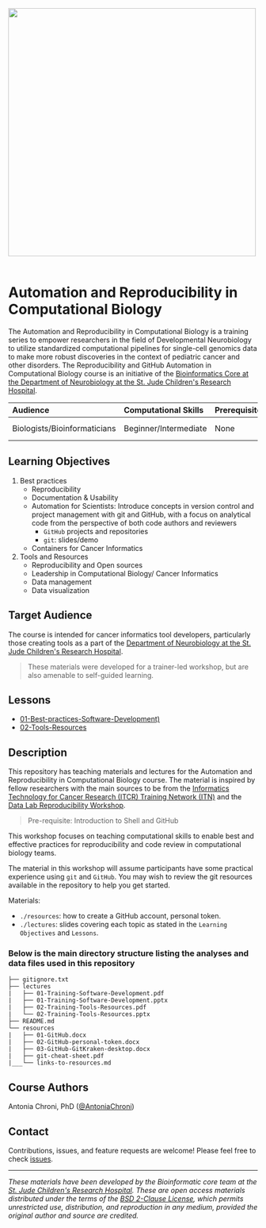 <p>
<br/><br/>
<img src="https://github.com/stjudeDNBBinfCore/Trainings/figures/img/DNB-BINF-Core-logo.png"  width="500" >
<br/><br/>
</p>

# Automation and Reproducibility in Computational Biology

The Automation and Reproducibility in Computational Biology is a training series to empower researchers in the field of Developmental Neurobiology to utilize standardized computational pipelines for single-cell genomics data to make more robust discoveries in the context of pediatric cancer and other disorders. The Reproducibility and GitHub Automation in Computational Biology course is an initiative of the [Bioinformatics Core at the Department of Neurobiology at the St. Jude Children's Research Hospital](https://www.stjude.org/research/departments/developmental-neurobiology/shared-resources/bioinformatic-core.html).


| Audience | Computational Skills | Prerequisites | Duration |
:----------|:----------|:----------|:----------|
| Biologists/Bioinformaticians | Beginner/Intermediate | None | Shell basics|


## Learning Objectives

1. Best practices
   - Reproducibility
   - Documentation & Usability
   - Automation for Scientists: Introduce concepts in version control and project management with git and GitHub, with a focus on analytical code from the perspective of both code authors and reviewers
      - `GitHub` projects and repositories
      - `git`: slides/demo
   - Containers for Cancer Informatics
2. Tools and Resources
   - Reproducibility and Open sources
   - Leadership in Computational Biology/ Cancer Informatics
   - Data management
   - Data visualization

## Target Audience
The course is intended for cancer informatics tool developers, particularly those creating tools as a part of the [Department of Neurobiology at the St. Jude Children's Research Hospital](https://www.stjude.org/research/departments/developmental-neurobiology.html).

> These materials were developed for a trainer-led workshop, but are also amenable to self-guided learning.

## Lessons
* [01-Best-practices-Software-Development)](./courses/Automation-Reproducibility-GitHub-ComBio/lectures/)
* [02-Tools-Resources](./courses/Automation-Reproducibility-GitHub-ComBio/lectures/)


## Description

This repository has teaching materials and lectures for the Automation and Reproducibility in Computational Biology course. 
The material is inspired by fellow researchers with the main sources to be from the [Informatics Technology for Cancer Research (ITCR) Training Network (ITN)](https://www.itcrtraining.org/) and the [Data Lab Reproducibility Workshop](https://alexslemonade.github.io/reproducible-research/workshop-schedule.html).


> Pre-requisite: Introduction to Shell and GitHub

This workshop focuses on teaching computational skills to enable best and effective practices for reproducibility and code review in computational biology teams.

The material in this workshop will assume participants have some practical experience using `git` and `GitHub`. You may wish to review the git resources available in the repository to help you get started. 

Materials:
* `./resources`: how to create a GitHub account, personal token.
* `./lectures`: slides covering each topic as stated in the `Learning Objectives` and `Lessons`.


### Below is the main directory structure listing the analyses and data files used in this repository

```
├── gitignore.txt
├── lectures
|   ├── 01-Training-Software-Development.pdf
|   ├── 01-Training-Software-Development.pptx
|   ├── 02-Training-Tools-Resources.pdf
|   └── 02-Training-Tools-Resources.pptx
├── README.md
└── resources
|   ├── 01-GitHub.docx
|   ├── 02-GitHub-personal-token.docx
|   ├── 03-GitHub-GitKraken-desktop.docx
|   ├── git-cheat-sheet.pdf
|___└── links-to-resources.md
```

## Course Authors

Antonia Chroni, PhD ([@AntoniaChroni](https://github.com/AntoniaChroni))


## Contact

Contributions, issues, and feature requests are welcome! Please feel free to check [issues](https://github.com/stjudeDNBBinfCore/Trainings/issues).

---

*These materials have been developed by the Bioinformatic core team at the [St. Jude Children's Research Hospital](https://www.stjude.org/). These are open access materials distributed under the terms of the [BSD 2-Clause License](https://opensource.org/license/bsd-2-clause), which permits unrestricted use, distribution, and reproduction in any medium, provided the original author and source are credited.*

